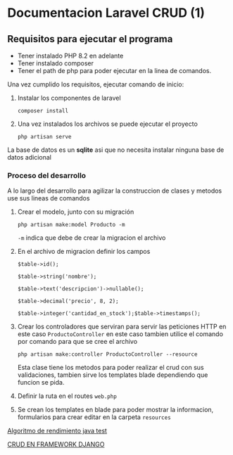 # Documentacion Laravel CRUD (1)

## Requisitos para ejecutar el programa

- Tener instalado PHP 8.2 en adelante
- Tener instalado composer
- Tener el path de php para poder ejecutar en la linea de comandos.

Una vez cumplido los requisitos, ejecutar comando de inicio: 

1. Instalar los componentes de laravel
    
    `composer install`
    
2. Una vez instalados los archivos se puede ejecutar el proyecto
    
    `php artisan serve` 
    

La base de datos es un **sqlite** asi que no necesita instalar ninguna base de datos adicional

### Proceso del desarrollo

A lo largo del desarrollo para agilizar la construccion de clases y metodos use sus lineas de comandos

1. Crear el modelo, junto con su migración
    
    `php artisan make:model Producto -m`
    
    `-m` indica que debe de crear la migracion el archivo
    
2. En el archivo de migracion definir los campos
    
    `$table->id();`
    
    `$table->string('nombre');`
    
    `$table->text('descripcion')->nullable();`
    
    `$table->decimal('precio', 8, 2);`
    
    `$table->integer('cantidad_en_stock');$table->timestamps();` 
    
3. Crear los controladores que serviran para servir las peticiones HTTP en este caso 
`ProductoController` en este caso tambien utilice el comando por comando para que se cree el archivo
    
    `php artisan make:controller ProductoController --resource`
    
    Esta clase tiene los metodos para poder realizar el crud con sus validaciones, tambien sirve los templates blade dependiendo que funcion se pida.
    
4. Definir la ruta en el routes `web.php`
5. Se crean los templates en blade para poder mostrar la informacion, formularios para crear editar en la carpeta `resources`

[](https://www.notion.so/1141159a77278178bf46dbb7f7db5f4d?pvs=21)

[Algoritmo de rendimiento java test](https://www.notion.so/Algoritmo-de-rendimiento-java-test-1141159a7727817ca97bd22e62678b0f?pvs=21)

[CRUD EN FRAMEWORK DJANGO](https://www.notion.so/CRUD-EN-FRAMEWORK-DJANGO-1141159a772781309c50eb5222931a25?pvs=21)